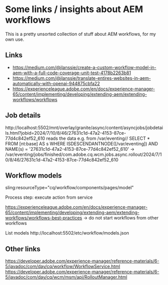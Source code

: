 # Some links / insights about AEM workflows

This is a pretty unsorted collection of stuff about AEM workflows, for my own use.

## Links

- https://medium.com/@jlanssie/create-a-custom-workflow-model-in-aem-with-a-full-code-coverage-unit-test-4178b2263b81
- https://medium.com/@jlanssie/translate-entires-websites-in-aem-automatically-with-openai-944875cbfa22
- https://experienceleague.adobe.com/en/docs/experience-manager-65/content/implementing/developing/extending-aem/extending-workflows/workflows

## Job details

http://localhost:5502/mnt/overlay/granite/async/content/asyncjobs/jobdetails.html?jobid=2024/7/10/8/46/27631c1d-47a2-4153-87ce-77d4c842ef52_610
reads the data e.g. from /var/eventing//
SELECT * FROM [nt:base] AS s WHERE ISDESCENDANTNODE([/var/eventing]) AND NAME(s) = '27631c1d-47a2-4153-87ce-77d4c842ef52_610'
->
/var/eventing/jobs/finished/com.adobe.cq.wcm.jobs.async.rollout/2024/7/10/8/46/27631c1d-47a2-4153-87ce-77d4c842ef52_610

## Workflow models

sling:resourceType="cq/workflow/components/pages/model"

Process step: execute action from service

https://experienceleague.adobe.com/en/docs/experience-manager-65/content/implementing/developing/extending-aem/extending-workflows/workflows-best-practices
-> do not start workflows from other workflows

List models http://localhost:5502/etc/workflow/models.json

## Other links

https://developer.adobe.com/experience-manager/reference-materials/6-5/javadoc/com/day/cq/workflow/WorkflowService.html
https://developer.adobe.com/experience-manager/reference-materials/6-5/javadoc/com/day/cq/wcm/msm/api/RolloutManager.html
